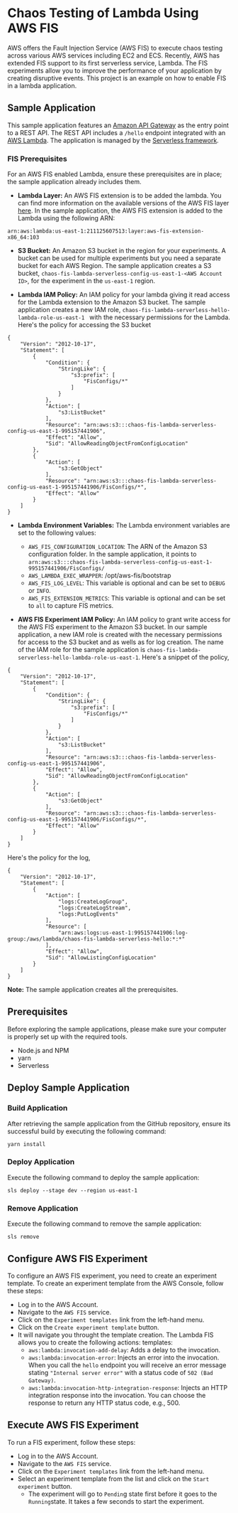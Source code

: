 Chaos Testing of Lambda Using AWS FIS
=====================================
AWS offers the Fault Injection Service (AWS FIS) to execute chaos testing across various AWS services including 
EC2 and ECS. Recently, AWS has extended FIS support to its first serverless service, Lambda. The FIS experiments 
allow you to improve the performance of your application by creating disruptive events. This project is an example 
on how to enable FIS in a lambda application.

## Sample Application
This sample application features an [Amazon API Gateway](https://aws.amazon.com/api-gateway/) as the entry point to 
a REST API. The REST API includes a `/hello` endpoint integrated with an [AWS Lambda](https://aws.amazon.com/lambda/). 
The application is managed by the [Serverless framework](https://www.serverless.com/).

### FIS Prerequisites
For an AWS FIS enabled Lambda, ensure these prerequisites are in place; the sample application already includes them.

- **Lambda Layer:** An AWS FIS extension is to be added the lambda. You can find more information on the available versions of 
the AWS FIS layer [here](https://docs.aws.amazon.com/fis/latest/userguide/actions-lambda-extension-arns.html).
In the sample application, the AWS FIS extension is added to the Lambda using the following ARN:
```
arn:aws:lambda:us-east-1:211125607513:layer:aws-fis-extension-x86_64:103
```

- **S3 Bucket:** An Amazon S3 bucket in the region for your experiments. A bucket can be used for multiple experiments but
you need a separate bucket for each AWS Region. The sample application creates a S3 bucket,
`chaos-fis-lambda-serverless-config-us-east-1-<AWS Account ID>`, for the experiment in the `us-east-1` region.

- **Lambda IAM Policy:** An IAM policy for your lambda giving it read access for the Lambda extension to the Amazon 
S3 bucket. The sample application creates a new IAM role, `chaos-fis-lambda-serverless-hello-lambda-role-us-east-1 ` 
with the necessary permissions for the Lambda. Here's the policy for accessing the S3 bucket
```
{
    "Version": "2012-10-17",
    "Statement": [
        {
            "Condition": {
                "StringLike": {
                    "s3:prefix": [
                        "FisConfigs/*"
                    ]
                }
            },
            "Action": [
                "s3:ListBucket"
            ],
            "Resource": "arn:aws:s3:::chaos-fis-lambda-serverless-config-us-east-1-995157441906",
            "Effect": "Allow",
            "Sid": "AllowReadingObjectFromConfigLocation"
        },
        {
            "Action": [
                "s3:GetObject"
            ],
            "Resource": "arn:aws:s3:::chaos-fis-lambda-serverless-config-us-east-1-995157441906/FisConfigs/*",
            "Effect": "Allow"
        }
    ]
}
```

- **Lambda Environment Variables:** The Lambda environment variables are set to the following values:
  - `AWS_FIS_CONFIGURATION_LOCATION`: The ARN of the Amazon S3 configuration folder. In the sample application, it points to
    `arn:aws:s3:::chaos-fis-lambda-serverless-config-us-east-1-995157441906/FisConfigs/`
  - `AWS_LAMBDA_EXEC_WRAPPER`: /opt/aws-fis/bootstrap
  - `AWS_FIS_LOG_LEVEL`: This variable is optional and can be set to `DEBUG` or `INFO`.
  - `AWS_FIS_EXTENSION_METRICS`: This variable is optional and can be set to `all` to capture FIS metrics.

- **AWS FIS Experiment IAM Policy:** An IAM policy to grant write access for the AWS FIS experiment to the Amazon S3 bucket.
In our sample application, a new IAM role is created with the necessary permissions for access to the S3 bucket and as 
wells as for log creation. The name of the IAM role for the sample application is 
`chaos-fis-lambda-serverless-hello-lambda-role-us-east-1`. Here's a snippet of the policy,
```
{
	"Version": "2012-10-17",
	"Statement": [
		{
			"Condition": {
				"StringLike": {
					"s3:prefix": [
						"FisConfigs/*"
					]
				}
			},
			"Action": [
				"s3:ListBucket"
			],
			"Resource": "arn:aws:s3:::chaos-fis-lambda-serverless-config-us-east-1-995157441906",
			"Effect": "Allow",
			"Sid": "AllowReadingObjectFromConfigLocation"
		},
		{
			"Action": [
				"s3:GetObject"
			],
			"Resource": "arn:aws:s3:::chaos-fis-lambda-serverless-config-us-east-1-995157441906/FisConfigs/*",
			"Effect": "Allow"
		}
	]
}
```

Here's the policy for the log,
```
{
	"Version": "2012-10-17",
	"Statement": [
		{
			"Action": [
				"logs:CreateLogGroup",
				"logs:CreateLogStream",
				"logs:PutLogEvents"
			],
			"Resource": [
				"arn:aws:logs:us-east-1:995157441906:log-group:/aws/lambda/chaos-fis-lambda-serverless-hello:*:*"
			],
			"Effect": "Allow",
			"Sid": "AllowListingConfigLocation"
		}
	]
}
```

**Note:** The sample application creates all the prerequisites.

## Prerequisites
Before exploring the sample applications, please make sure your computer is properly set up with the required tools.

- Node.js and NPM
- yarn
- Serverless

## Deploy Sample Application

### Build Application
After retrieving the sample application from the GitHub repository, ensure its successful build by executing the 
following command:

```
yarn install
```

### Deploy Application
Execute the following command to deploy the sample application:

```
sls deploy --stage dev --region us-east-1
```

### Remove Application
Execute the following command to remove the sample application:
```
sls remove
```

## Configure AWS FIS Experiment
To configure an AWS FIS experiment, you need to create an experiment template. To create an experiment template from the
AWS Console, follow these steps:
  - Log in to the AWS Account.
  - Navigate to the `AWS FIS` service.
  - Click on the `Experiment templates` link from the left-hand menu.
  - Click on the `Create experiment template` button.
  - It will navigate you throught the template creation. The Lambda FIS allows you to create the following actions: 
    templates:
    - `aws:lambda:invocation-add-delay`: Adds a delay to the invocation.
    - `aws:lambda:invocation-error`: Injects an error into the invocation. When you call the `hello` endpoint you will 
      receive an error message stating `"Internal server error"` with a status code of `502 (Bad Gateway)`.
    - `aws:lambda:invocation-http-integration-response`: Injects an HTTP integration response into the invocation. 
      You can choose the response to return any HTTP status code, e.g., 500.

## Execute AWS FIS Experiment
To run a FIS experiment, follow these steps:
  - Log in to the AWS Account.
  - Navigate to the `AWS FIS` service.
  - Click on the `Experiment templates` link from the left-hand menu.
  - Select an experiment template from the list and click on the `Start experiment` button.
    - The experiment will go to `Pendin`g state first before it goes to the `Running`state. It takes a few seconds to start the experiment.